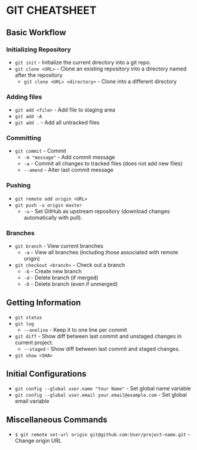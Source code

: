 # GIT CHEATSHEET

## Basic Workflow ##

### Initializing Repository ###

* `git init` - Initialize the current directory into a git repo.
* `git clone <URL>` - Clone an existing repository into a directory named after the repository
  * `git clone <URL> <directory>` - Clone into a different directory

### Adding files ###

* `git add <file>` - Add file to staging area
* `git add -A`
* `git add .` -  Add all untracked files

### Committing ###

* `git commit` - Commit
  * `-m "message"` - Add commit message
  * `-a` - Commit all changes to tracked files (does not add new files)
  * `--amend` - Alter last commit message

### Pushing ###

* `git remote add origin <URL>`
* `git push -u origin master`
  * `-u` - Set GitHub as upstream repository (download changes automatically with pull).

### Branches ###

* `git branch` - View current branches
  * `-a` - View all branches (including those associated with remote origin)
* `git checkout <branch>` - Check out a branch
  * `-b` - Create new branch
  * `-d` - Delete branch (if merged)
  * `-D` - Delete branch (even if unmerged)

## Getting Information ##

* `git status`
* `git log`
  * `--oneline` - Keep it to one line per commit
* `git diff` - Show diff between last commit and unstaged changes in current project.
  * `--staged` - Show diff between last commit and staged changes.
* `git show <SHA>`

## Initial Configurations ##

* `git config --global user.name "Your Name"` - Set global name variable
* `git config --global user.email your.email@example.com` - Set global email variable

## Miscellaneous Commands ##

* `$ git remote set-url origin git@github.com:User/project-name.git` - Change origin URL
